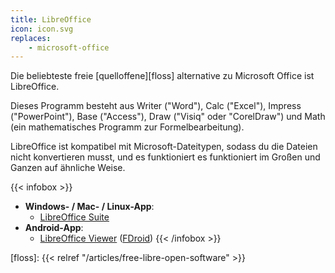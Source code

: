 ```yaml
---
title: LibreOffice
icon: icon.svg
replaces:
    - microsoft-office
---
```

Die beliebteste freie [quelloffene][floss] alternative zu Microsoft Office ist LibreOffice.

Dieses Programm besteht aus Writer ("Word"), Calc ("Excel"), Impress ("PowerPoint"), Base ("Access"), Draw ("Visiq" oder "CorelDraw") und Math (ein mathematisches Programm zur Formelbearbeitung).

LibreOffice ist kompatibel mit Microsoft-Dateitypen, sodass du die Dateien nicht konvertieren musst, und es funktioniert es funktioniert im Großen und Ganzen auf ähnliche Weise.

{{< infobox >}}
- **Windows- / Mac- / Linux-App**:
  - [LibreOffice Suite](https://www.libreoffice.org/download/download)
- **Android-App**:
  - [LibreOffice Viewer](https://play.google.com/store/apps/details?id=org.documentfoundation.libreoffice) ([FDroid](https://f-droid.org/en/packages/org.documentfoundation.libreoffice/))
{{< /infobox >}}

[floss]: {{< relref "/articles/free-libre-open-software" >}}
